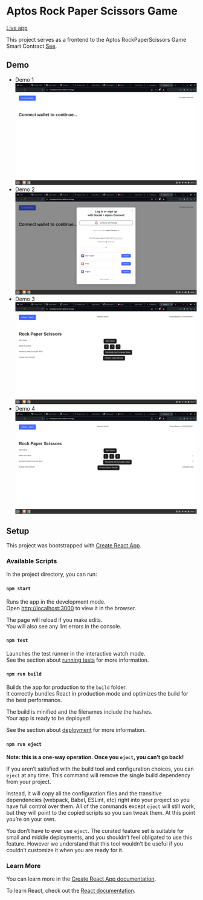 # Aptos Rock Paper Scissors Game

[Live app](https://rockpaperscissors-sable.vercel.app/)

This project serves as a frontend to the Aptos RockPaperScissors Game Smart Contract [See](https://explorer.aptoslabs.com/account/0x8a25712c73adb887339dd88a5f46512133bd927a5555f045257496752353f918/modules/view/RockPaperScissors/get_player_move?network=testnet).

## Demo

- Demo 1
![Rock Paper Scissors 1](assets/rockpaper1.png)
- Demo 2
![Rock Paper Scissors 2](assets/rockpaper2.png)
- Demo 3
![Rock Paper Scissors 3](assets/rockpaper3.png)
- Demo 4
![Rock Paper Scissors 4](assets/rockpaper4.png)

## Setup

This project was bootstrapped with [Create React App](https://github.com/facebook/create-react-app).

### Available Scripts

In the project directory, you can run:

#### `npm start`

Runs the app in the development mode.\
Open [http://localhost:3000](http://localhost:3000) to view it in the browser.

The page will reload if you make edits.\
You will also see any lint errors in the console.

#### `npm test`

Launches the test runner in the interactive watch mode.\
See the section about [running tests](https://facebook.github.io/create-react-app/docs/running-tests) for more information.

#### `npm run build`

Builds the app for production to the `build` folder.\
It correctly bundles React in production mode and optimizes the build for the best performance.

The build is minified and the filenames include the hashes.\
Your app is ready to be deployed!

See the section about [deployment](https://facebook.github.io/create-react-app/docs/deployment) for more information.

#### `npm run eject`

**Note: this is a one-way operation. Once you `eject`, you can’t go back!**

If you aren’t satisfied with the build tool and configuration choices, you can `eject` at any time. This command will remove the single build dependency from your project.

Instead, it will copy all the configuration files and the transitive dependencies (webpack, Babel, ESLint, etc) right into your project so you have full control over them. All of the commands except `eject` will still work, but they will point to the copied scripts so you can tweak them. At this point you’re on your own.

You don’t have to ever use `eject`. The curated feature set is suitable for small and middle deployments, and you shouldn’t feel obligated to use this feature. However we understand that this tool wouldn’t be useful if you couldn’t customize it when you are ready for it.

### Learn More

You can learn more in the [Create React App documentation](https://facebook.github.io/create-react-app/docs/getting-started).

To learn React, check out the [React documentation](https://reactjs.org/).
